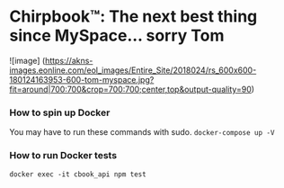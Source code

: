 # Chirpbook™: The next best thing since MySpace... sorry Tom
![image] (https://akns-images.eonline.com/eol_images/Entire_Site/2018024/rs_600x600-180124163953-600-tom-myspace.jpg?fit=around|700:700&crop=700:700;center,top&output-quality=90)

### How to spin up Docker
You may have to run these commands with sudo.
`docker-compose up -V`

### How to run Docker tests
`docker exec -it cbook_api npm test`
